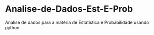 # Analise-de-Dados-Est-E-Prob
Analise de dados para a matéria de Estatística e Probabilidade usando python
